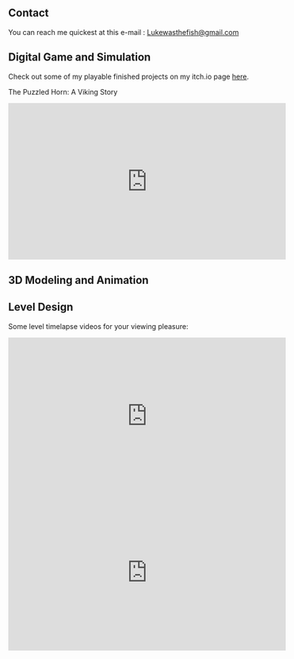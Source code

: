 ## Contact

You can reach me quickest at this e-mail : Lukewasthefish@gmail.com

## Digital Game and Simulation

Check out some of my playable finished projects on my itch.io page [here](https://lukewasthefish.itch.io).

The Puzzled Horn: A Viking Story
<iframe width="560" height="315" src="https://www.youtube.com/embed/7tmykCQsQD0" frameborder="0" allow="accelerometer; autoplay; encrypted-media; gyroscope; picture-in-picture" allowfullscreen></iframe>

## 3D Modeling and Animation

## Level Design

Some level timelapse videos for your viewing pleasure:

<iframe width="560" height="315" src="https://www.youtube.com/embed/64k36-4EeN4" frameborder="0" allow="accelerometer; autoplay; encrypted-media; gyroscope; picture-in-picture" allowfullscreen></iframe>

<iframe width="560" height="315" src="https://www.youtube.com/embed/9QBUXWfLutI" frameborder="0" allow="accelerometer; autoplay; encrypted-media; gyroscope; picture-in-picture" allowfullscreen></iframe>
